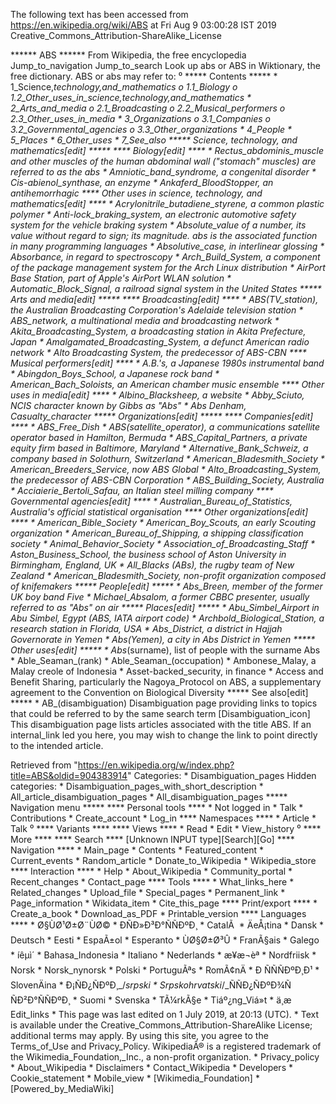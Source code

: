The following text has been accessed from https://en.wikipedia.org/wiki/ABS at Fri Aug 9 03:00:28 IST 2019
Creative_Commons_Attribution-ShareAlike_License




















****** ABS ******
From Wikipedia, the free encyclopedia
Jump_to_navigation Jump_to_search
 Look up abs or ABS in Wiktionary, the free dictionary.
ABS or abs may refer to:
⁰
***** Contents *****
    * 1_Science,_technology,_and_mathematics
          o 1.1_Biology
          o 1.2_Other_uses_in_science,_technology,_and_mathematics
    * 2_Arts_and_media
          o 2.1_Broadcasting
          o 2.2_Musical_performers
          o 2.3_Other_uses_in_media
    * 3_Organizations
          o 3.1_Companies
          o 3.2_Governmental_agencies
          o 3.3_Other_organizations
    * 4_People
    * 5_Places
    * 6_Other_uses
    * 7_See_also
***** Science, technology, and mathematics[edit] *****
**** Biology[edit] ****
    * Rectus_abdominis_muscle and other muscles of the human abdominal wall
      ("stomach" muscles) are referred to as the abs
    * Amniotic_band_syndrome, a congenital disorder
    * Cis-abienol_synthase, an enzyme
    * Ankaferd_BloodStopper, an antihemorrhagic
**** Other uses in science, technology, and mathematics[edit] ****
    * Acrylonitrile_butadiene_styrene, a common plastic polymer
    * Anti-lock_braking_system, an electronic automotive safety system for the
      vehicle braking system
    * Absolute_value of a number, its value without regard to sign; its
      magnitude. abs is the associated function in many programming languages
    * Absolutive_case, in interlinear glossing
    * Absorbance, in regard to spectroscopy
    * Arch_Build_System, a component of the package management system for the
      Arch Linux distribution
    * AirPort Base Station, part of Apple's AirPort WLAN solution
    * Automatic_Block_Signal, a railroad signal system in the United States
***** Arts and media[edit] *****
**** Broadcasting[edit] ****
    * ABS_(TV_station), the Australian Broadcasting Corporation's Adelaide
      television station
    * ABS_network, a multinational media and broadcasting network
    * Akita_Broadcasting_System, a broadcasting station in Akita Prefecture,
      Japan
    * Amalgamated_Broadcasting_System, a defunct American radio network
    * Alto Broadcasting System, the predecessor of ABS-CBN
**** Musical performers[edit] ****
    * A.B.'s, a Japanese 1980s instrumental band
    * Abingdon_Boys_School, a Japanese rock band
    * American_Bach_Soloists, an American chamber music ensemble
**** Other uses in media[edit] ****
    * Albino_Blacksheep, a website
    * Abby_Sciuto, NCIS character known by Gibbs as "Abs"
    * Abs Denham, Casualty_character
***** Organizations[edit] *****
**** Companies[edit] ****
    * ABS_Free_Dish
    * ABS_(satellite_operator), a communications satellite operator based in
      Hamilton, Bermuda
    * ABS_Capital_Partners, a private equity firm based in Baltimore, Maryland
    * Alternative_Bank_Schweiz, a company based in Solothurn, Switzerland
    * American_Bladesmith_Society
    * American_Breeders_Service, now ABS Global
    * Alto_Broadcasting_System, the predecessor of ABS-CBN Corporation
    * ABS_Building_Society, Australia
    * Acciaierie_Bertoli_Safau, an Italian steel milling company
**** Governmental agencies[edit] ****
    * Australian_Bureau_of_Statistics, Australia's official statistical
      organisation
**** Other organizations[edit] ****
    * American_Bible_Society
    * American_Boy_Scouts, an early Scouting organization
    * American_Bureau_of_Shipping, a shipping classification society
    * Animal_Behavior_Society
    * Association_of_Broadcasting_Staff
    * Aston_Business_School, the business school of Aston University in
      Birmingham, England, UK
    * All_Blacks (ABs), the rugby team of New Zealand
    * American_Bladesmith_Society, non-profit organization composed of
      knifemakers
***** People[edit] *****
    * Abs_Breen, member of the former UK boy band Five
    * Michael_Absalom, a former CBBC presenter, usually referred to as "Abs" on
      air
***** Places[edit] *****
    * Abu_Simbel_Airport in Abu Simbel, Egypt (ABS, IATA airport code)
    * Archbold_Biological_Station, a research station in Florida, USA
    * Abs_District, a district in Hajjah Governorate in Yemen
    * Abs_(Yemen), a city in Abs District in Yemen
***** Other uses[edit] *****
    * Abs_(surname), list of people with the surname Abs
    * Able_Seaman_(rank)
    * Able_Seaman_(occupation)
    * Ambonese_Malay, a Malay creole of Indonesia
    * Asset-backed_security, in finance
    * Access and Benefit Sharing, particularly the Nagoya_Protocol on ABS, a
      supplementary agreement to the Convention on Biological Diversity
***** See also[edit] *****
    * AB_(disambiguation)
                      Disambiguation page providing links to topics that could
                      be referred to by the same search term
[Disambiguation_icon] This disambiguation page lists articles associated with
                      the title ABS.
                      If an internal_link led you here, you may wish to change
                      the link to point directly to the intended article.

Retrieved from "https://en.wikipedia.org/w/index.php?title=ABS&oldid=904383914"
Categories:
    * Disambiguation_pages
Hidden categories:
    * Disambiguation_pages_with_short_description
    * All_article_disambiguation_pages
    * All_disambiguation_pages
***** Navigation menu *****
**** Personal tools ****
    * Not logged in
    * Talk
    * Contributions
    * Create_account
    * Log_in
**** Namespaces ****
    * Article
    * Talk
⁰
**** Variants ****
**** Views ****
    * Read
    * Edit
    * View_history
⁰
**** More ****
**** Search ****
[Unknown INPUT type][Search][Go]
**** Navigation ****
    * Main_page
    * Contents
    * Featured_content
    * Current_events
    * Random_article
    * Donate_to_Wikipedia
    * Wikipedia_store
**** Interaction ****
    * Help
    * About_Wikipedia
    * Community_portal
    * Recent_changes
    * Contact_page
**** Tools ****
    * What_links_here
    * Related_changes
    * Upload_file
    * Special_pages
    * Permanent_link
    * Page_information
    * Wikidata_item
    * Cite_this_page
**** Print/export ****
    * Create_a_book
    * Download_as_PDF
    * Printable_version
**** Languages ****
    * Ø§ÙØ¹Ø±Ø¨ÙØ©
    * ÐÑÐ»Ð³Ð°ÑÑÐºÐ¸
    * CatalÃ 
    * ÄeÅ¡tina
    * Dansk
    * Deutsch
    * Eesti
    * EspaÃ±ol
    * Esperanto
    * ÙØ§Ø±Ø³Û
    * FranÃ§ais
    * Galego
    * íêµ­ì´
    * Bahasa_Indonesia
    * Italiano
    * Nederlands
    * æ¥æ¬èª
    * Nordfriisk
    * Norsk
    * Norsk_nynorsk
    * Polski
    * PortuguÃªs
    * RomÃ¢nÄ
    * Ð ÑÑÑÐºÐ¸Ð¹
    * SlovenÄina
    * Ð¡ÑÐ¿ÑÐºÐ¸_/_srpski
    * Srpskohrvatski_/_ÑÑÐ¿ÑÐºÐ¾ÑÑÐ²Ð°ÑÑÐºÐ¸
    * Suomi
    * Svenska
    * TÃ¼rkÃ§e
    * Tiáº¿ng_Viá»t
    * ä¸­æ
Edit_links
    * This page was last edited on 1 July 2019, at 20:13 (UTC).
    * Text is available under the Creative_Commons_Attribution-ShareAlike
      License; additional terms may apply. By using this site, you agree to the
      Terms_of_Use and Privacy_Policy. WikipediaÂ® is a registered trademark of
      the Wikimedia_Foundation,_Inc., a non-profit organization.
    * Privacy_policy
    * About_Wikipedia
    * Disclaimers
    * Contact_Wikipedia
    * Developers
    * Cookie_statement
    * Mobile_view
    * [Wikimedia_Foundation]
    * [Powered_by_MediaWiki]
